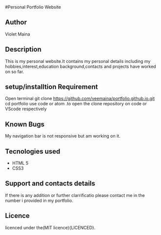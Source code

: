 #Personal Portfolio Website
## Author
Violet Maina
## Description
This is my personal website.It contains my personal details including my hobbies,interest,education background,contacts and projects have worked on so far.
## setup/installtion Requirement
Open terminal
git clone https://github.com/veemaina/portfolio.github.io.git
cd portfolio
use code or atom .to open the clone repository on code or VScode respectively
## Known Bugs
My navigation bar is not responsive but am working on it.
## Tecnologies used
* HTML 5
* CSS3
## Support and contacts details
If there is any addition or further clarrificatio please contact me in the number i provided in my portfolio.
## Licence
licenced under the(MIT licence){LICENCED}.
 
